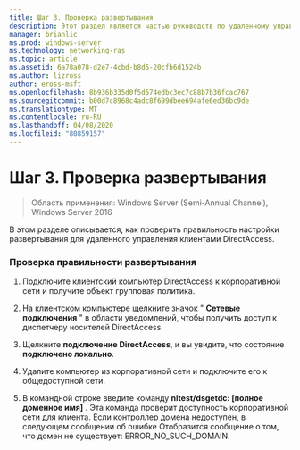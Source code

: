 ```yaml
---
title: Шаг 3. Проверка развертывания
description: Этот раздел является частью руководств по удаленному управлению клиентами DirectAccess в Windows Server 2016.
manager: brianlic
ms.prod: windows-server
ms.technology: networking-ras
ms.topic: article
ms.assetid: 6a78a078-d2e7-4cbd-b8d5-20cfb6d1524b
ms.author: lizross
author: eross-msft
ms.openlocfilehash: 8b936b335d0f5d574edbc3ec7c88b7b36fcac767
ms.sourcegitcommit: b00d7c8968c4adc8f699dbee694afe6ed36bc9de
ms.translationtype: MT
ms.contentlocale: ru-RU
ms.lasthandoff: 04/08/2020
ms.locfileid: "80859157"
---
```

# <a name="step-3-verify-the-deployment"></a>Шаг 3. Проверка развертывания

>Область применения: Windows Server (Semi-Annual Channel), Windows Server 2016

В этом разделе описывается, как проверить правильность настройки развертывания для удаленного управления клиентами DirectAccess.  
  
### <a name="to-verify-proper-deployment"></a>Проверка правильности развертывания  
  
1.  Подключите клиентский компьютер DirectAccess к корпоративной сети и получите объект групповая политика.  
  
2.  На клиентском компьютере щелкните значок " **Сетевые подключения** " в области уведомлений, чтобы получить доступ к диспетчеру носителей DirectAccess.  
  
3.  Щелкните **подключение DirectAccess**, и вы увидите, что состояние **подключено локально**.  
  
4.  Удалите компьютер из корпоративной сети и подключите его к общедоступной сети.  
  
5.  В командной строке введите команду **nltest/dsgetdc: [полное доменное имя]** . Эта команда проверит доступность корпоративной сети для клиента. Если контроллер домена недоступен, в следующем сообщении об ошибке Отобразится сообщение о том, что домен не существует: ERROR_NO_SUCH_DOMAIN.  
  


